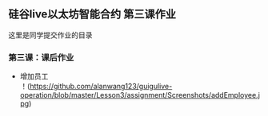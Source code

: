 ## 硅谷live以太坊智能合约 第三课作业
这里是同学提交作业的目录

### 第三课：课后作业

- 增加员工<br>
！(https://github.com/alanwang123/guigulive-operation/blob/master/Lesson3/assignment/Screenshots/addEmployee.jpg)
